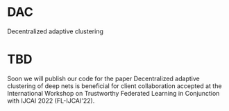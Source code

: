 # DAC
Decentralized adaptive clustering

# TBD
Soon we will publish our code for the paper Decentralized adaptive clustering of deep nets is beneficial for client collaboration accepted at the International Workshop on Trustworthy Federated Learning in Conjunction with IJCAI 2022 (FL-IJCAI'22).
